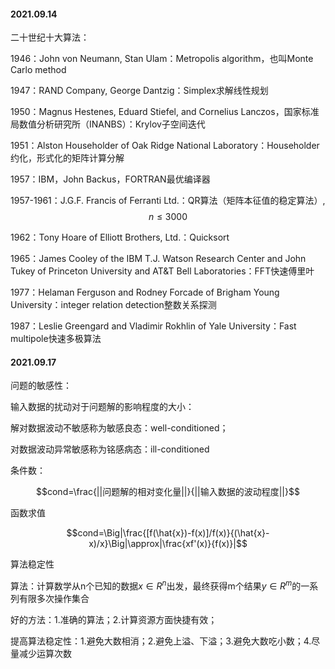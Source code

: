 #### 2021.09.14

二十世纪十大算法：

1946：John von Neumann, Stan Ulam：Metropolis algorithm，也叫Monte Carlo method

1947：RAND Company, George Dantzig：Simplex求解线性规划

1950：Magnus Hestenes, Eduard Stiefel, and Cornelius Lanczos，国家标准局数值分析研究所（INANBS）：Krylov子空间迭代

1951：Alston Householder of Oak Ridge National Laboratory：Householder约化，形式化的矩阵计算分解

1957：IBM，John Backus，FORTRAN最优编译器

1957-1961：J.G.F. Francis of Ferranti Ltd.：QR算法（矩阵本征值的稳定算法）,$$n\leq 3000$$

1962：Tony Hoare of Elliott Brothers, Ltd.：Quicksort

1965：James Cooley of the IBM T.J. Watson Research Center and John Tukey of Princeton
University and AT&T Bell Laboratories：FFT快速傅里叶

1977：Helaman Ferguson and Rodney Forcade of Brigham Young University：integer relation detection整数关系探测

1987：Leslie Greengard and Vladimir Rokhlin of Yale University：Fast multipole快速多极算法



#### 2021.09.17

问题的敏感性：

输入数据的扰动对于问题解的影响程度的大小：

解对数据波动不敏感称为敏感良态：well-conditioned；

对数据波动异常敏感称为铭感病态：ill-conditioned

条件数：

$$cond=\frac{||问题解的相对变化量||}{||输入数据的波动程度||}$$

函数求值

$$cond=\Big|\frac{[f(\hat{x})-f(x)]/f(x)}{(\hat{x}-x)/x}\Big|\approx|\frac{xf'(x)}{f(x)}|$$

算法稳定性

算法：计算数学从n个已知的数据$x\in R^n$出发，最终获得m个结果$y\in R^m$的一系列有限多次操作集合

好的方法：1.准确的算法；2.计算资源方面快捷有效；

提高算法稳定性：1.避免大数相消；2.避免上溢、下溢；3.避免大数吃小数；4.尽量减少运算次数